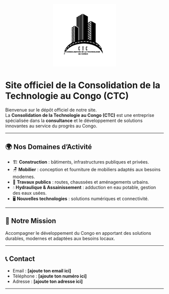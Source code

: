 <p align="center">
  <img src="IMG_0055.jpeg" alt="Logo CTC" width="200"/>
</p>

# Site officiel de la Consolidation de la Technologie au Congo (CTC)

Bienvenue sur le dépôt officiel de notre site.  
La **Consolidation de la Technologie au Congo (CTC)** est une entreprise spécialisée dans la **consultance** et le développement de solutions innovantes au service du progrès au Congo.

---

## 🌍 Nos Domaines d’Activité

- 🏗️ **Construction** : bâtiments, infrastructures publiques et privées.  
- 🪑 **Mobilier** : conception et fourniture de mobiliers adaptés aux besoins modernes.  
- 🚧 **Travaux publics** : routes, chaussées et aménagements urbains.  
- 💧 **Hydraulique & Assainissement** : adduction en eau potable, gestion des eaux usées.  
- 🖥️ **Nouvelles technologies** : solutions numériques et connectivité.  

---

## 🎯 Notre Mission
Accompagner le développement du Congo en apportant des solutions durables, modernes et adaptées aux besoins locaux.  

---

## 📞 Contact
- Email : **[ajoute ton email ici]**  
- Téléphone : **[ajoute ton numéro ici]**  
- Adresse : **[ajoute ton adresse ici]**

---
